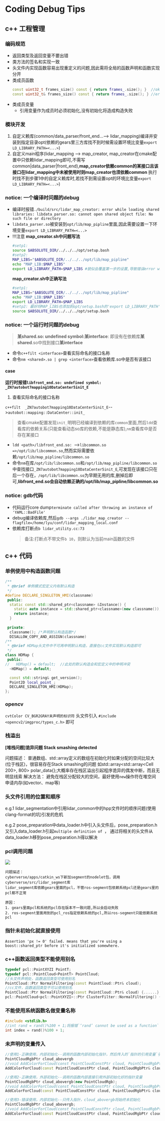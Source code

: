 # Coding Debug Tips

## c++ 工程管理 

### 编码规范
- 返回类型及返回变量不要出错
- 类方法的签名和实现一致
- 头文件内实现函数容易出现重定义的问题,因此需将全局的函数声明和函数实现分开
- 类成员函数
  ```cpp
  const uint32_t frames_size() const { return frames_.size(); }  //ok
  const uint32_t& frames_size() const { return frames_.size(); } //error,怎么能返回临时变量的引用呢!!! 只能返回存在的成员变量的引用
  ```
- 类成员变量
  - 引用变量作为成员时必须初始化,没有初始化将造成构造失败

### 模块开发
1. 自定义赖库(common/data_parser/front_end...--> lidar_mapping)编译并安装到指定目录opt(依赖的gears里三方库找不到时候需设置环境比变量`export LD_LIBRARY_PATH=<...>`)
2. 自定义main程序(lidar_mapping --> map_creator, map_creator在cmake配置中只依赖lidar_mapping即可,不需写common|data_parser|front_end),**map_creator依赖common的某接口且该接口在lidar_mapping中未被使用时则map_creator也须依赖common**
   执行时找不到步骤1中的自定义赖库时,若找不到需设置opt的环境比变量`export LD_LIBRARY_PATH=<...>`)

### notice: 一个编译时问题的debug

- 编译时报错`./build/src/lidar_map_creator: error while loading shared libraries: libdata_parser.so: cannot open shared object file: No such file or directory`
- `libdata_parser.so`被安装到`opt/lib/map_pipline`里面,因此需要设置一下环境变量`export LD_LIBRARY_PATH=<...>`
- !!!注意
  **map_creator.sh中问题写法**
  ```sh
  #setp1:
  source $ABSOLUTE_DIR/../../../opt/setup.bash
  #setp2:
  MAP_LIBS="$ABSOLUTE_DIR/../../../opt/lib/map_pipline"
  echo "MAP_LIB:$MAP_LIBS"
  export LD_LIBRARY_PATH=$MAP_LIBS #貌似会覆盖第一步的设置,导致错误error while loading shared libraries: libyaml-cpp.so.0.6: cannot open shared object file: No such file or directory
  ```
  **map_creator.sh中正确写法**
  ```sh
  #setp1:
  MAP_LIBS="$ABSOLUTE_DIR/../../../opt/lib/map_pipline"
  echo "MAP_LIB:$MAP_LIBS"
  export LD_LIBRARY_PATH=$MAP_LIBS
  #setp2: 最好将MAP_LIBS也添加到opt/setup.bash的'export LD_LIBRARY_PATH'路径中
  source $ABSOLUTE_DIR/../../../opt/setup.bash
  ```

### notice: 一个运行时问题的debug

> **某shared.so: undefined symbol:某interface**: 即没有在依赖库**某shared**.so中找到接口**某interface**

- 命令`c++filt <interface>`查看实际命名的接口名称
- 命令`nm <shared>.so | grep <interface>`查看依赖库<shared>.so中是否有该接口

#### case
**运行时报错`libfront_end.so: undefined symbol: _ZN7autobot7mapping10DataCenter5init_E`**
  
1. 查看实际命名的接口名称
  
  `c++filt  _ZN7autobot7mapping10DataCenter5init_E`-->`autobot::mapping::DataCenter::init_`

>查看cmake配置发现`init_`明明已经编译到依赖的库`common`里面,然后`ldd`查看库的依赖关系(只能查看动态so库的依赖,不能是静态库),`nm`查看库中是否存在某接口

- `ldd <path>/libfront_end.so: `-->`libcommon.so =>/opt/lib/libcommon.so`,然而实际需要依赖`/opt/lib/map_pipline/libcommon.so`
- 命令`nm`在库`/opt/lib/libcommon.so`和`/opt/lib/map_pipline/libcommon.so`中查找接口`_ZN7autobot7mapping10DataCenter5init_E`,可发现在该接口只在后一个存在，`/opt/lib/libcommon.so`为早期无用的库,删掉后即可,**libfront_end.so会自动依赖正确的/opt/lib/map_pipline/libcommon.so**

### notice: gdb代码
- 代码运行core dump`terminate called after throwing an instance of 'YAML::BadFile'`
- debug编译依赖库,然后`gdb --args ./lidar_map_creator --flagfile=/home/lyu/conf/lidar_mapping_local.conf`
- 依赖库打断点`b lidar_utility.cc:73`
  >备注:打断点不带文件`b 10`，则默认为当前main函数的文件

## c++ 代码
### 单例使用中构造函数问题

```cpp
/**
 * @brief 单例模式宏定义内有默认构造
 */
#define DECLARE_SINGLETON_HMI(classname)                               \
 public:                                                               \
  static const std::shared_ptr<classname> &Instance() {                \
    static auto instance = std::shared_ptr<classname>(new classname());\
    return instance;                                                   \
  }                                                                    \
                                                                       \
 private:                                                              \
  classname(); /*声明默认构造函数*/                                       \
  DISALLOW_COPY_AND_ASSIGN(classname)
/**
 * @brief HDMap头文件中不可再申明默认构造，直接在cc文件实现默认构造即可
 */
class HDMap {
 public:
//   HDMap() = default;  //此处的默认构造会和宏定义中的申明冲突
  ~HDMap() = default;

  const std::string& get_version();
  Point2D local_point_;
  DECLARE_SINGLETON_HMI(HDMap);
};
```
### opencv
`cvtColor CV_BGR2GRAY未声明的标识符` 头文件引入 `#include <opencv2/imgproc/types_c.h>` 即可
   
### 栈溢出
**[堆栈问题]诡异问题 Stack smashing detected**


问题描述：
普通数组、std::array定义的数组在初始化时如果分配的空间比较大(位于栈区)，很容易存在Stack smashing的问题
如std::array<std::array<Cell 200>, 800> polar_data{};大概率存在栈区溢出引起程序诡异的偶发中断，而且无明显线索
解决方法：
避免在栈区分配较大的空间，最好使用`new`操作符在堆空间申请内存(如vector、map等)

### 头文件引用的位置和顺序


e.g.1 lidar_segmentation中引用lidar_common中的hpp文件时的顺序问题(使用clang-format的坑)引发的危机

e.g.2 pose_preparation中data_loader.h中引入头文件后，pose_preparation.h又引入data_loader.h引起`multiple definition of `， 通过将相关的头文件从data_loader.h移到pose_preparation.h得以解决

### pcl调用问题
![](./c++/img/debug_tips_pcl_nodelet_system_gears.png)
```
问题描述：
cyberverse/apps/catkin_ws下新加segment的nodelet包，调用cyberverse/src/lidar_segment库
lidar_segment库依赖gears里面的pcl，不管ros-segment包依赖系统pcl还是gears里的pcl都不正常

原因：
1. gears里面pcl和系统的pcl存在版本不一致问题,所以会启动失败
2. ros-segment里面用到的pcl_ros指定依赖系统的pcl,所以ros-segment只能依赖系统pcl
```
### 指针未初始化就直接使用
```
Assertion 'px != 0' failed. means that you're using a boost::shared_ptr before it's initialized somewhere.
```
### c++函数返回类型不能使用别名
```cpp
typedef pcl::PointXYZI PointT;
typedef pcl::PointCloud<PointT> PointCloud;
//头文件声明处，函数返回类型可使用别名
PointCloud::Ptr NormalFiltering(const PointCloud::Ptr& cloud);
//cc文件，函数返回类型不可以使用别名
PointCloud::Ptr NormalFiltering(const PointCloud::Ptr& cloud) {......} //PointCloud不识别
pcl::PointCloud<pcl::PointXYZI>::Ptr ClusterFilter::NormalFiltering() {....} //写具体才行
```
### 不能使用系统函数名做变量名称
```cpp
#include <stdlib.h>
//int rand = rand()%100 + 1;将报错`‘rand’ cannot be used as a function`
int index = rand()%100 + 1; 
```
### 未声明的变量传入
```cpp
//使用1-正确使用，内部初始化--调用的函数内部初始化指针，然后传入的`指针的引用变量`引用`函数内初始化好的指针`
PointCloudRgbPtr cloud_abovergb
//void AddColorForCloud(const PointCloudConstPtr cloud, PointCloudRgbPtr& cloud_rgb);
AddColorForCloud(const PointCloudConstPtr cloud, PointCloudRgbPtr& cloud_abovergb);

//使用2-正确使用，外部初始化--调用的函数内部直接引用外部初始化好的指针变量
PointCloudRgbPtr cloud_abovergb(new PointCloudRgb);
//void AddColorForCloud(const PointCloudConstPtr cloud, PointCloudRgbPtr& cloud_rgb);
AddColorForCloud(const PointCloudConstPtr cloud, PointCloudRgbPtr& cloud_abovergb);

//使用3-错误使用，内部初始化--只传入指针，cloud_abovergb将始终未初始化
PointCloudRgbPtr cloud_abovergb;
//void AddColorForCloud(const PointCloudConstPtr cloud, PointCloudRgbPtr cloud_rgb);
AddColorForCloud(const PointCloudConstPtr cloud, PointCloudRgbPtr cloud_abovergb);
```